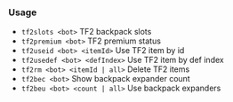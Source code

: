 ### Usage

- `tf2slots <bot>` TF2 backpack slots
- `tf2premium <bot>` TF2 premium status
- `tf2useid <bot> <itemId>` Use TF2 item by id
- `tf2usedef <bot> <defIndex>` Use TF2 item by def index
- `tf2rm <bot> <itemId | all>` Delete TF2 items
- `tf2bec <bot>` Show backpack expander count
- `tf2beu <bot> <count | all>` Use backpack expanders
